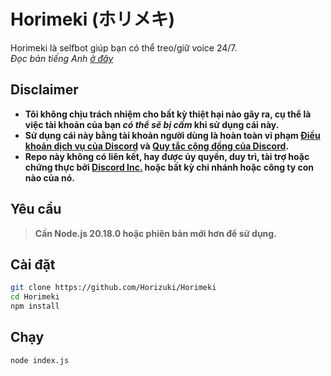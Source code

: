 # Horimeki (ホリメキ)
Horimeki là selfbot giúp bạn có thể treo/giữ voice 24/7.\
*Đọc bản tiếng Anh [ở đây](/README.md)*

## Disclaimer
- **Tôi không chịu trách nhiệm cho bất kỳ thiệt hại nào gây ra, cụ thể là việc tài khoản của bạn *có thể sẽ bị cấm* khi sử dụng cái này.**
- **Sử dụng cái này bằng tài khoản người dùng là hoàn toàn vi phạm [Điều khoản dịch vụ của Discord](https://discord.com/terms) và [Quy tắc cộng đồng của Discord](https://discord.com/terms).**
- **Repo này không có liên kết, hay được ủy quyền, duy trì, tài trợ hoặc chứng thực bởi [Discord Inc.](https://discord.com/) hoặc bất kỳ chi nhánh hoặc công ty con nào của nó.**

## Yêu cầu
> **Cần Node.js 20.18.0 hoặc phiên bản mới hơn để sử dụng.**

## Cài đặt

```bash
git clone https://github.com/Horizuki/Horimeki
cd Horimeki
npm install
```

## Chạy

```bash
node index.js
```
